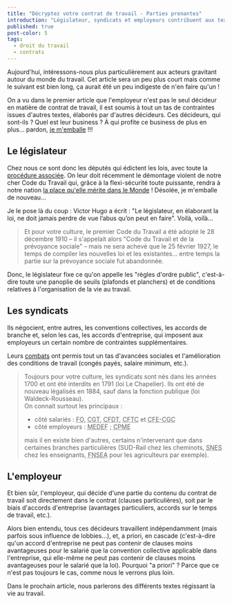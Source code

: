 ```yaml
---
title: "Décryptez votre contrat de travail - Parties prenantes"
introduction: "Législateur, syndicats et employeurs contribuent aux textes régissant le travail"
published: true
post-color: 5
tags:
  - droit du travail
  - contrats
---
```


Aujourd'hui, intéressons-nous plus particulièrement aux acteurs gravitant autour du monde du travail. Cet article sera un peu plus court mais comme le suivant est bien long, ça aurait été un peu indigeste de n'en faire qu'un !

On a vu dans le premier article que l'employeur n'est pas le seul décideur en matière de contrat de travail, il est soumis à tout un tas de contraintes issues d'autres textes, élaborés par d'autres décideurs. Ces décideurs, qui sont-ils ? Quel est leur business ? À qui profite ce business de plus en plus… pardon, [je m'emballe](https://youtu.be/eT-yuFECr7I?t=2m52s) !!! 

## Le législateur

Chez nous ce sont donc les députés qui édictent les lois, avec toute la [procédure associée](https://fr.wikipedia.org/wiki/Processus_l%C3%A9gislatif_en_France). On leur doit récemment le démontage violent de notre cher Code du Travail qui, grâce à la flexi-sécurité toute puissante, rendra à notre nation [la place qu'elle mérite dans le Monde](https://youtu.be/XZn8tFbISpo?t=84) ! Désolée, je m'emballe de nouveau…

Je le pose là du coup : Victor Hugo a écrit : "Le législateur, en élaborant la loi, ne doit jamais perdre de vue l’abus qu’on peut en faire". Voilà, voilà…

> Et pour votre culture, le premier Code du Travail a été adopté le 28 décembre 1910 – il s'appelait alors "Code du Travail et de la prévoyance sociale" – mais ne sera achevé que le 25 février 1927, le temps de compiler les nouvelles loi et les existantes… entre temps la partie sur la prévoyance sociale fut abandonnée.

Donc, le législateur fixe ce qu'on appelle les "règles d'ordre public", c'est-à-dire toute une panoplie de seuils (plafonds et planchers) et de conditions relatives à l'organisation de la vie au travail.

## Les syndicats

Ils négocient, entre autres, les conventions collectives, les accords de branche et, selon les cas, les accords d'entreprise, qui imposent aux employeurs un certain nombre de contraintes supplémentaires.

Leurs [combats](https://youtu.be/Uv7yXbzuTTo) ont permis tout un tas d'avancées sociales et l'amélioration des conditions de travail (congés payés, salaire minimum, etc.).

> Toujours pour votre culture, les syndicats sont nés dans les années 1700 et ont été interdits en 1791 (loi Le Chapelier). Ils ont été de nouveau légalisés en 1884, sauf dans la fonction publique (loi Waldeck-Rousseau).  
> On connait surtout les principaux :
> - côté salariés : <abbr title="Force ouvrière">FO</abbr>, <abbr title="Confédération Générale du Travail">CGT</abbr>, <abbr title="Confédération Française Démocratique du Travail">CFDT</abbr>, <abbr title="Confédération Française des Travailleurs Chrétiens">CFTC</abbr> et <abbr title="Confédération Française de l'Encadrement - Confédération Générale des Cadres">CFE-CGC</abbr> 
> - côté employeurs : <abbr title="Mouvement Des Entreprises de France">MEDEF</abbr> ; <abbr title="Confédération des Petites et Moyennes Entreprises">CPME</abbr> 
> 
> mais il en existe bien d'autres, certains n'intervenant que dans certaines branches particulières (SUD-Rail chez les cheminots, <abbr title="Syndicat National des Enseignants de Second degré">SNES</abbr> chez les enseignants, <abbr title="Fédération Nationale des Syndicats d'Exploitants Agricoles">FNSEA</abbr> pour les agriculteurs par exemple).

## L'employeur

Et bien sûr, l'employeur, qui décide d'une partie du contenu du contrat de travail soit directement dans le contrat (clauses particulières), soit par le biais d'accords d'entreprise (avantages particuliers, accords sur le temps de travail, etc.).

Alors bien entendu, tous ces décideurs travaillent indépendamment (mais parfois sous influence de lobbies…), et, a priori, en cascade (c'est-à-dire qu'un accord d'entreprise ne peut pas contenir de clauses moins avantageuses pour le salarié que la convention collective applicable dans l'entreprise, qui elle-même ne peut pas contenir de clauses moins avantageuses pour le salarié que la loi). Pourquoi "a priori" ? Parce que ce n'est pas toujours le cas, comme nous le verrons plus loin.

Dans le prochain article, nous parlerons des différents textes régissant la vie au travail.

